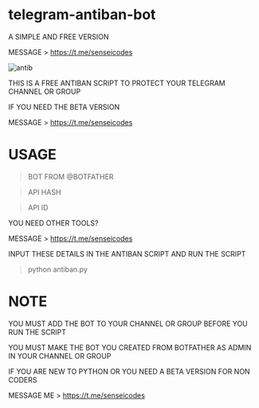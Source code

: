 # telegram-antiban-bot
A SIMPLE AND FREE VERSION

MESSAGE > https://t.me/senseicodes


![antib](https://user-images.githubusercontent.com/125784563/225214245-ff68b6cd-e9bc-4620-95af-530adfd564f1.png)


THIS IS A FREE ANTIBAN SCRIPT TO PROTECT YOUR TELEGRAM CHANNEL OR GROUP

IF YOU NEED THE BETA VERSION

MESSAGE > https://t.me/senseicodes

# USAGE

> BOT FROM @BOTFATHER

> API HASH

> API ID


YOU NEED OTHER TOOLS?

MESSAGE > https://t.me/senseicodes


INPUT THESE DETAILS IN THE ANTIBAN SCRIPT AND RUN THE SCRIPT

> python antiban.py

# NOTE 
YOU MUST ADD THE BOT TO YOUR CHANNEL OR GROUP BEFORE YOU RUN THE SCRIPT

YOU MUST MAKE THE BOT YOU CREATED FROM BOTFATHER AS ADMIN IN YOUR CHANNEL OR GROUP

IF YOU ARE NEW TO PYTHON OR YOU NEED A BETA VERSION FOR NON CODERS

MESSAGE ME > https://t.me/senseicodes
